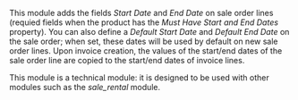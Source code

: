 This module adds the fields *Start Date* and *End Date* on sale order
lines (requied fields when the product has the *Must Have Start and End
Dates* property). You can also define a *Default Start Date* and
*Default End Date* on the sale order; when set, these dates will be used
by default on new sale order lines. Upon invoice creation, the values of
the start/end dates of the sale order line are copied to the start/end
dates of invoice lines.

This module is a technical module: it is designed to be used with other
modules such as the *sale_rental* module.

